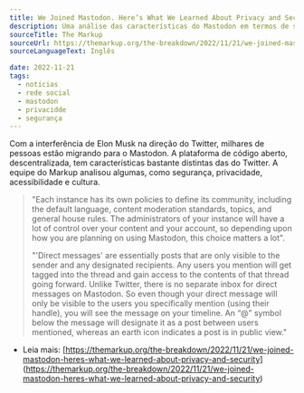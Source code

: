 ```yaml
---
title: We Joined Mastodon. Here’s What We Learned About Privacy and Security
description: Uma análise das características do Mastodon em termos de segurança, privacidade, acessibilidade e cultura.
sourceTitle: The Markup
sourceUrl: https://themarkup.org/the-breakdown/2022/11/21/we-joined-mastodon-heres-what-we-learned-about-privacy-and-security/
sourceLanguageText: Inglês

date: 2022-11-21
tags:
  - notícias
  - rede social
  - mastodon
  - privacidde
  - segurança
---
```


Com a interferência de Elon Musk na direção do Twitter, milhares de pessoas estão migrando para o Mastodon. A plataforma de código aberto, descentralizada, tem características bastante distintas das do Twitter.
A equipe do Markup analisou algumas, como segurança, privacidade, acessibilidade e cultura.

>"Each instance has its own policies to define its community, including the default language, content moderation standards, topics, and general house rules. The administrators of your instance will have a lot of control over your content and your account, so depending upon how you are planning on using Mastodon, this choice matters a lot".
>
>"'Direct messages' are essentially posts that are only visible to the sender and any designated recipients. Any users you mention will get tagged into the thread and gain access to the contents of that thread going forward. Unlike Twitter, there is no separate inbox for direct messages on Mastodon. So even though your direct message will only be visible to the users you specifically mention (using their handle), you will see the message on your timeline. An “@” symbol below the message will designate it as a post between users mentioned, whereas an earth icon indicates a post is in public view."


* Leia mais: [https://themarkup.org/the-breakdown/2022/11/21/we-joined-mastodon-heres-what-we-learned-about-privacy-and-security] (https://themarkup.org/the-breakdown/2022/11/21/we-joined-mastodon-heres-what-we-learned-about-privacy-and-security)

